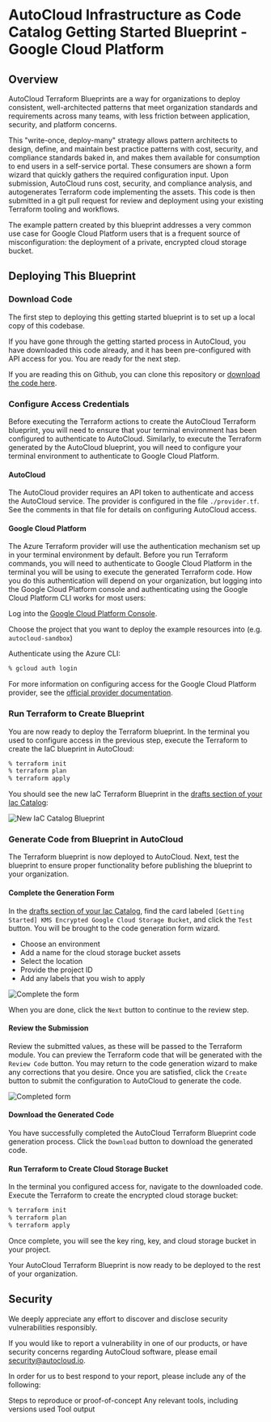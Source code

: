 # AutoCloud Infrastructure as Code Catalog Getting Started Blueprint - Google Cloud Platform



## Overview
AutoCloud Terraform Blueprints are a way for organizations to deploy consistent, well-architected patterns that meet organization standards and requirements across many teams, with less friction between application, security, and platform concerns.

This "write-once, deploy-many" strategy allows pattern architects to design, define, and maintain best practice patterns with cost, security, and compliance standards baked in, and makes them available for consumption to end users in a self-service portal. These consumers are shown a form wizard that quickly gathers the required configuration input. Upon submission, AutoCloud runs cost, security, and compliance analysis, and autogenerates Terraform code implementing the assets. This code is then submitted in a git pull request for review and deployment using your existing Terraform tooling and workflows.

The example pattern created by this blueprint addresses a very common use case for Google Cloud Platform users that is a frequent source of misconfiguration: the deployment of a private, encrypted cloud storage bucket.



## Deploying This Blueprint

### Download Code

The first step to deploying this getting started blueprint is to set up a local copy of this codebase.

If you have gone through the getting started process in AutoCloud, you have downloaded this code already, and it has been pre-configured with API access for you. You are ready for the next step.

If you are reading this on Github, you can clone this repository or [download the code here](https://github.com/autoclouddev/getting-started-gcp/archive/refs/heads/main.zip).

### Configure Access Credentials

Before executing the Terraform actions to create the AutoCloud Terraform blueprint, you will need to ensure that your terminal environment has been configured to authenticate to AutoCloud. Similarly, to execute the Terraform generated by the AutoCloud blueprint, you will need to configure your terminal environment to authenticate to Google Cloud Platform.

#### AutoCloud

The AutoCloud provider requires an API token to authenticate and access the AutoCloud service. The provider is configured in the file `./provider.tf`. See the comments in that file for details on configuring AutoCloud access.

#### Google Cloud Platform

The Azure Terraform provider will use the authentication mechanism set up in your terminal environment by default. Before you run Terraform commands, you will need to authenticate to Google Cloud Platform in the terminal you will be using to execute the generated Terraform code. How you do this authentication will depend on your organization, but logging into the Google Cloud Platform console and authenticating using the Google Cloud Platform CLI works for most users: 

Log into the [Google Cloud Platform Console](https://console.cloud.google.com/).

Choose the project that you want to deploy the example resources into (e.g. `autocloud-sandbox`)

Authenticate using the Azure CLI:

```bash
% gcloud auth login
```

For more information on configuring access for the Google Cloud Platform provider, see the [official provider documentation](https://registry.terraform.io/providers/hashicorp/aws/latest/docs#authentication-and-configuration). 

### Run Terraform to Create Blueprint

You are now ready to deploy the Terraform blueprint. In the terminal you used to configure access in the previous step, execute the Terraform to create the IaC blueprint in AutoCloud:

```bash
% terraform init
% terraform plan
% terraform apply
```

You should see the new IaC Terraform Blueprint in the [drafts section of your Iac Catalog](https://app.autocloud.io/iac-catalog/drafts):

![New IaC Catalog Blueprint](https://static1.autocloud.io/iac/getting-started/gcp/getting-started-gcp-card.png)

### Generate Code from Blueprint in AutoCloud

The Terraform blueprint is now deployed to AutoCloud. Next, test the blueprint to ensure proper functionality before publishing the blueprint to your organization.

#### Complete the Generation Form

In the [drafts section of your Iac Catalog](https://app.autocloud.io/iac-catalog/drafts), find the card labeled `[Getting Started] KMS Encrypted Google Cloud Storage Bucket`, and click the `Test` button. You will be brought to the code generation form wizard. 

- Choose an environment
- Add a name for the cloud storage bucket assets
- Select the location
- Provide the project ID
- Add any labels that you wish to apply
  

![Complete the form](https://static1.autocloud.io/iac/getting-started/gcp/getting-started-gcp-form.png)

When you are done, click the `Next` button to continue to the review step.

#### Review the Submission

Review the submitted values, as these will be passed to the Terraform module. You can preview the Terraform code that will be generated with the `Review Code` button. You may return to the code generation wizard to make any corrections that you desire. Once you are satisfied, click the `Create` button to submit the configuration to AutoCloud to generate the code.


![Completed form](https://static1.autocloud.io/iac/getting-started/gcp/getting-started-gcp-completed.png)

#### Download the Generated Code

You have successfully completed the AutoCloud Terraform Blueprint code generation process. Click the `Download` button to download the generated code.


#### Run Terraform to Create Cloud Storage Bucket

In the terminal you configured access for, navigate to the downloaded code. Execute the Terraform to create the encrypted cloud storage bucket:

```bash
% terraform init
% terraform plan
% terraform apply
```

Once complete, you will see the key ring, key, and cloud storage bucket in your project.

Your AutoCloud Terraform Blueprint is now ready to be deployed to the rest of your organization.

## Security

We deeply appreciate any effort to discover and disclose security vulnerabilities responsibly.

If you would like to report a vulnerability in one of our products, or have security concerns regarding AutoCloud software, please email security@autocloud.io.

In order for us to best respond to your report, please include any of the following:

Steps to reproduce or proof-of-concept
Any relevant tools, including versions used
Tool output